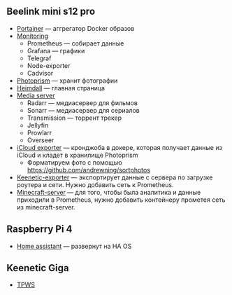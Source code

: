 


## Beelink mini s12 pro

- [Portainer](https://github.com/Sapfir0/HomeApps/tree/master/install) — аггрегатор Docker образов
- [Monitoring](https://github.com/Sapfir0/HomeApps/tree/master/prometheus)
    - Prometheus — собирает данные
    - Grafana — графики
    - Telegraf
    - Node-exporter
    - Cadvisor
- [Photoprism](https://github.com/Sapfir0/HomeApps/tree/master/photoprism) — хранит фотографии
- [Heimdall](https://github.com/Sapfir0/HomeApps/tree/master/heimdall) — главная страница
- [Media server](https://github.com/Sapfir0/HomeApps/tree/master/radarr)
    - Radarr — медиасервер для фильмов
    - Sonarr — медиасервер для сериалов
    - Transmission — торрент трекер
    - Jellyfin
    - Prowlarr
    - Overseer
- [iCloud exporter](https://github.com/Sapfir0/HomeApps/tree/master/icloud) — кронджоба в докере, которая получает данные из iCloud и кладет в хранилище Photoprism
    - Форматируем фото с помощью https://github.com/andrewning/sortphotos
- [Keenetic-exporter](https://github.com/Sapfir0/HomeApps/tree/master/keenetic-exporter) — экспортирует данные с сервера по загрузке роутера и сети. Нужно добавить сеть к Prometheus.
- [Minecraft-server](https://github.com/Sapfir0/HomeApps/tree/master/minecraft-server) — для того, чтобы была аналитика и данные приходили в Prometheus, нужно добавить контейнеру прометея сеть из minecraft-server.

## Raspberry Pi 4

- [Home assistant](https://github.com/Sapfir0/home-assistant) — развернут на HA OS


## Keenetic Giga

* [TPWS](https://github.com/Sapfir0/keenetic-opkg)



